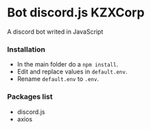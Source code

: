 # Bot discord.js KZXCorp
 A discord bot writed in JavaScript

### Installation
- In the main folder do a `npm install`.
- Edit and replace values in `default.env`.
- Rename `default.env` to `.env`.

### Packages list
- discord.js
- axios
